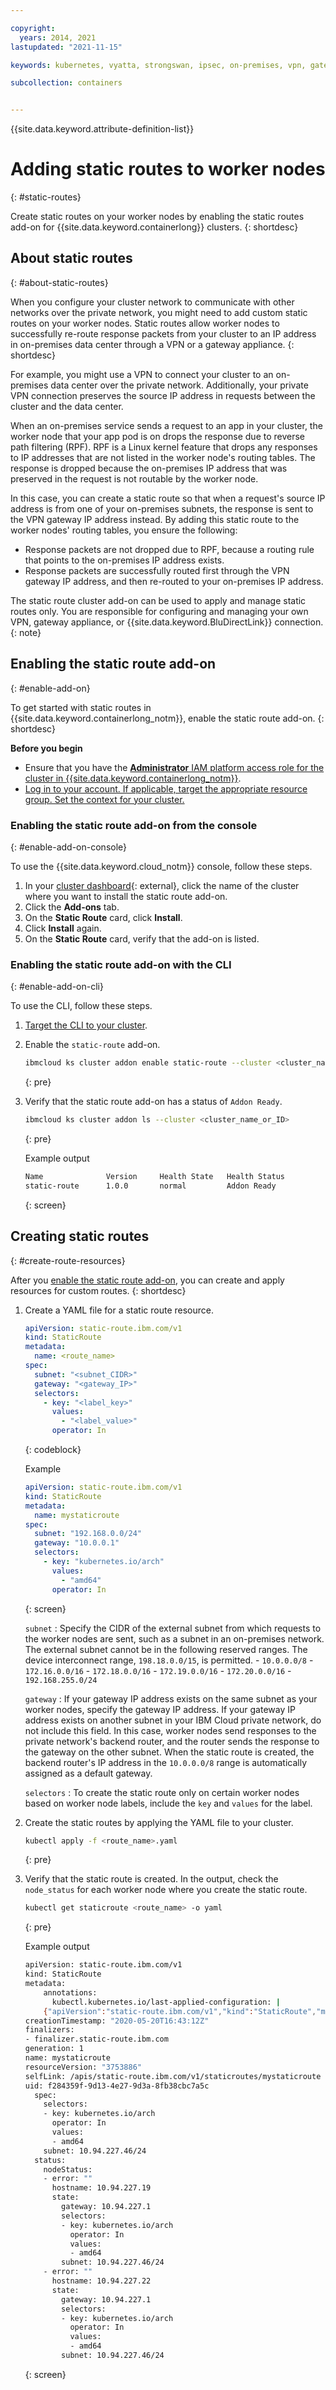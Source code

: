 ```yaml
---

copyright: 
  years: 2014, 2021
lastupdated: "2021-11-15"

keywords: kubernetes, vyatta, strongswan, ipsec, on-premises, vpn, gateway, static route, routing table

subcollection: containers


---
```


{{site.data.keyword.attribute-definition-list}}


# Adding static routes to worker nodes
{: #static-routes}

Create static routes on your worker nodes by enabling the static routes add-on for {{site.data.keyword.containerlong}} clusters.
{: shortdesc}

## About static routes
{: #about-static-routes}

When you configure your cluster network to communicate with other networks over the private network, you might need to add custom static routes on your worker nodes. Static routes allow worker nodes to successfully re-route response packets from your cluster to an IP address in on-premises data center through a VPN or a gateway appliance.
{: shortdesc}

For example, you might use a VPN to connect your cluster to an on-premises data center over the private network. Additionally, your private VPN connection preserves the source IP address in requests between the cluster and the data center.

When an on-premises service sends a request to an app in your cluster, the worker node that your app pod is on drops the response due to reverse path filtering (RPF). RPF is a Linux kernel feature that drops any responses to IP addresses that are not listed in the worker node's routing tables. The response is dropped because the on-premises IP address that was preserved in the request is not routable by the worker node.

In this case, you can create a static route so that when a request's source IP address is from one of your on-premises subnets, the response is sent to the VPN gateway IP address instead. By adding this static route to the worker nodes' routing tables, you ensure the following:
* Response packets are not dropped due to RPF, because a routing rule that points to the on-premises IP address exists.
* Response packets are successfully routed first through the VPN gateway IP address, and then re-routed to your on-premises IP address.

The static route cluster add-on can be used to apply and manage static routes only. You are responsible for configuring and managing your own VPN, gateway appliance, or {{site.data.keyword.BluDirectLink}} connection.
{: note}



## Enabling the static route add-on
{: #enable-add-on}

To get started with static routes in {{site.data.keyword.containerlong_notm}}, enable the static route add-on.
{: shortdesc}

**Before you begin**
* Ensure that you have the [**Administrator** IAM platform access role for the cluster in {{site.data.keyword.containerlong_notm}}](/docs/containers?topic=containers-users#checking-perms).
* [Log in to your account. If applicable, target the appropriate resource group. Set the context for your cluster.](/docs/containers?topic=containers-cs_cli_install#cs_cli_configure)

### Enabling the static route add-on from the console
{: #enable-add-on-console}

To use the {{site.data.keyword.cloud_notm}} console, follow these steps.

1. In your [cluster dashboard](https://cloud.ibm.com/kubernetes/clusters){: external}, click the name of the cluster where you want to install the static route add-on.
2. Click the **Add-ons** tab.
3. On the **Static Route** card, click **Install**.
4. Click **Install** again.
5. On the **Static Route** card, verify that the add-on is listed.


### Enabling the static route add-on with the CLI
{: #enable-add-on-cli}

To use the CLI, follow these steps.

1. [Target the CLI to your cluster](/docs/containers?topic=containers-cs_cli_install#cs_cli_configure).

2. Enable the `static-route` add-on.

    ```sh
    ibmcloud ks cluster addon enable static-route --cluster <cluster_name_or_ID>
    ```
    {: pre}

3. Verify that the static route add-on has a status of `Addon Ready`.

    ```sh
    ibmcloud ks cluster addon ls --cluster <cluster_name_or_ID>
    ```
    {: pre}

    Example output
    
    ```sh
    Name              Version     Health State   Health Status
    static-route      1.0.0       normal         Addon Ready
    ```
    {: screen}



## Creating static routes
{: #create-route-resources}

After you [enable the static route add-on](#enable-add-on), you can create and apply resources for custom routes.
{: shortdesc}

1. Create a YAML file for a static route resource.

    ```yaml
    apiVersion: static-route.ibm.com/v1
    kind: StaticRoute
    metadata:
      name: <route_name>
    spec:
      subnet: "<subnet_CIDR>"
      gateway: "<gateway_IP>"
      selectors:
        - key: "<label_key>"
          values:
            - "<label_value>"
          operator: In
    ```
    {: codeblock}

    Example
    
    ```yaml
    apiVersion: static-route.ibm.com/v1
    kind: StaticRoute
    metadata:
      name: mystaticroute
    spec:
      subnet: "192.168.0.0/24"
      gateway: "10.0.0.1"
      selectors:
        - key: "kubernetes.io/arch"
          values:
            - "amd64"
          operator: In
    ```
    {: screen}

    `subnet`
    :   Specify the CIDR of the external subnet from which requests to the worker nodes are sent, such as a subnet in an on-premises network. The external subnet cannot be in the following reserved ranges. The device interconnect range, `198.18.0.0/15`, is permitted.
        - `10.0.0.0/8`
        - `172.16.0.0/16`
        - `172.18.0.0/16`
        - `172.19.0.0/16`
        - `172.20.0.0/16`
        - `192.168.255.0/24`
        
    `gateway`
    :   If your gateway IP address exists on the same subnet as your worker nodes, specify the gateway IP address. If your gateway IP address exists on another subnet in your IBM Cloud private network, do not include this field. In this case, worker nodes send responses to the private network's backend router, and the router sends the response to the gateway on the other subnet. When the static route is created, the backend router's IP address in the `10.0.0.0/8` range is automatically assigned as a default gateway.
    
    `selectors`
    :   To create the static route only on certain worker nodes based on worker node labels, include the `key` and `values` for the label.


2. Create the static routes by applying the YAML file to your cluster.

    ```sh
    kubectl apply -f <route_name>.yaml
    ```
    {: pre}

3. Verify that the static route is created. In the output, check the `node_status` for each worker node where you create the static route.

    ```sh
    kubectl get staticroute <route_name> -o yaml
    ```
    {: pre}

    Example output
    
    ```sh
    apiVersion: static-route.ibm.com/v1
    kind: StaticRoute
    metadata:
        annotations:
          kubectl.kubernetes.io/last-applied-configuration: |
        {"apiVersion":"static-route.ibm.com/v1","kind":"StaticRoute","metadata":{"annotations":{},"name":"mystaticroute"},"spec":{"selectors":[{"key":"kubernetes.io/arch","operator":"In","values":["amd64"]}],"subnet":"10.94.227.46/24"}}
    creationTimestamp: "2020-05-20T16:43:12Z"
    finalizers:
    - finalizer.static-route.ibm.com
    generation: 1
    name: mystaticroute
    resourceVersion: "3753886"
    selfLink: /apis/static-route.ibm.com/v1/staticroutes/mystaticroute
    uid: f284359f-9d13-4e27-9d3a-8fb38cbc7a5c
      spec:
        selectors:
        - key: kubernetes.io/arch
          operator: In
          values:
          - amd64
        subnet: 10.94.227.46/24
      status:
        nodeStatus:
        - error: ""
          hostname: 10.94.227.19
          state:
            gateway: 10.94.227.1
            selectors:
            - key: kubernetes.io/arch
              operator: In
              values:
              - amd64
            subnet: 10.94.227.46/24
        - error: ""
          hostname: 10.94.227.22
          state:
            gateway: 10.94.227.1
            selectors:
            - key: kubernetes.io/arch
              operator: In
              values:
              - amd64
            subnet: 10.94.227.46/24
    ```
    {: screen}







